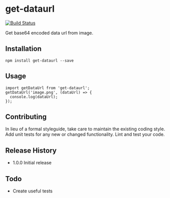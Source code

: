 get-dataurl
===========
[![Build Status](https://travis-ci.org/janjarfalk/get-dataurl.svg?branch=master)](https://travis-ci.org/janjarfalk/get-dataurl)

Get base64 encoded data url from image.

## Installation
```
npm install get-dataurl --save
```

## Usage
```
import getDataUrl from 'get-dataurl';
getDataUrl('image.png', (dataUrl) => {
  console.log(dataUrl);
});
```


## Contributing

In lieu of a formal styleguide, take care to maintain the existing coding style.
Add unit tests for any new or changed functionality. Lint and test your code.

## Release History

* 1.0.0 Initial release

## Todo
- Create useful tests